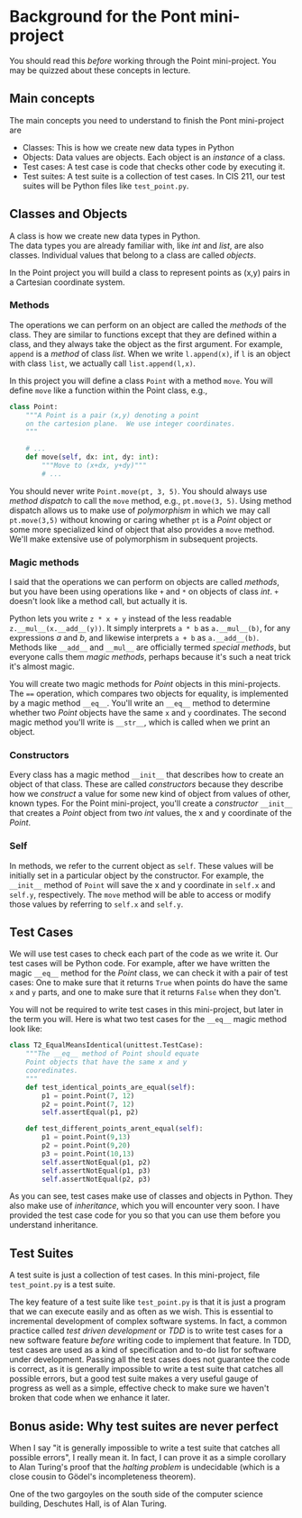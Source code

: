 # Background for the Pont mini-project 

You should read this *before* working through the Point 
mini-project. You may be quizzed about these concepts in 
lecture. 

## Main concepts 

The main concepts you need to understand to finish the 
Pont mini-project are

* Classes:  This is how we create new data types in Python
* Objects: Data values are objects.  Each object 
  is an *instance* of a class. 
* Test cases:  A test case is code that checks other 
  code by executing it. 
*  Test suites:  A test suite is a collection of test 
  cases.  In CIS 211, our test suites will be Python 
  files like `test_point.py`. 
  
## Classes and Objects

A class is how we create new data types in Python.  
The data types you are already familiar with, 
like *int* and *list*, are also classes. Individual 
values that belong to a class are called *objects*.  

In the Point project you will build a class to 
represent points as (x,y) pairs 
in a Cartesian coordinate system.  

### Methods 

The operations we can perform on an object are 
called the *methods* of the class.  They are similar to 
functions except that they are defined within a class, and 
they always take the object as the first argument.
For example, `append` is a *method* of class *list*. 
When we write `l.append(x)`, if `l` is an object with 
class `list`, we actually call `list.append(l,x)`.  

In this project you will define a class `Point` 
with a method `move`.  You will define `move` like a 
function within the Point class, e.g., 

```python
class Point:
    """A Point is a pair (x,y) denoting a point
    on the cartesion plane.  We use integer coordinates.
    """
    
    # ... 
    def move(self, dx: int, dy: int):
        """Move to (x+dx, y+dy)"""
        # ... 
```

You should never write `Point.move(pt, 3, 5)`.  You should 
always use *method dispatch* to call the `move` method, 
e.g., `pt.move(3, 5)`.  Using method dispatch allows us 
to make use of *polymorphism* in which we may 
call `pt.move(3,5)` without knowing or caring whether 
`pt` is a *Point* object or some more specialized kind of 
object that also provides a `move` method.  We'll make 
extensive use of polymorphism in subsequent projects. 

### Magic methods 

I said that the operations we can perform on objects 
are called *methods*, but you have been using operations 
like `+` and `*` on objects of class *int*.  `+` 
doesn't look like a method call, but actually it is.  

Python lets  you write `z * x + y` 
instead of the less readable 
`z.__mul__(x.__add__(y))`.  It simply interprets 
`a * b` as `a.__mul__(b)`, for any expressions *a* and 
*b*, and likewise interprets `a + b` as `a.__add__(b)`. 
Methods like `__add__` and `__mul__` are officially 
termed *special methods*, but everyone calls them 
*magic methods*, perhaps because it's such a 
neat trick it's almost magic. 

You will create two magic methods for *Point* objects 
in this mini-projects.  The `==` operation, which 
compares two objects for equality, is implemented 
by a magic method `__eq__`.  You'll write an `__eq__` 
method to determine whether two *Point* objects have 
the same `x` and `y` coordinates.  The second 
magic method you'll write is `__str__`, which is 
called when we print an object.  

### Constructors 

Every class has a magic method `__init__` that 
describes how to create an object of that class. 
These are called *constructors* because they describe 
how we *construct* a value for some new kind of object 
from values of other, known types.  For the Point 
mini-project, you'll create a *constructor* `__init__`
that creates a *Point* object from two *int* values, 
the x and y coordinate of the *Point*.  

### Self

In methods, we refer to the current object as `self`. 
These values will be initially set in a particular 
object by the constructor.  For example, the `__init__` 
method of `Point` will save the x and y coordinate 
in `self.x` and `self.y`, respectively.  The `move` 
method will be able to access or modify those values 
by referring to `self.x` and `self.y`.   

## Test Cases 

We will use test cases to check each part of the code 
as we write it.  Our test cases will  be Python code. 
For example, after we have written the magic `__eq__`
method for the *Point* class, we can check it with 
a pair of test cases:  One to make sure that it returns 
`True` when points do have the same `x` and `y` 
parts, and one to make sure that it returns `False` 
when they don't. 

You will not be required to write test cases in this 
mini-project, but later in the term you will.  Here is 
what two test cases for the `__eq__` magic method look like: 

```python
class T2_EqualMeansIdentical(unittest.TestCase):
    """The __eq__ method of Point should equate
    Point objects that have the same x and y
    cooredinates.
    """
    def test_identical_points_are_equal(self):
        p1 = point.Point(7, 12)
        p2 = point.Point(7, 12)
        self.assertEqual(p1, p2)

    def test_different_points_arent_equal(self):
        p1 = point.Point(9,13)
        p2 = point.Point(9,20)
        p3 = point.Point(10,13)
        self.assertNotEqual(p1, p2)
        self.assertNotEqual(p1, p3)
        self.assertNotEqual(p2, p3)
```

As you can see, test cases make use of classes and 
objects in Python.  They also make use of 
*inheritance*, which you will encounter very soon. 
I have provided the test 
case code for you so that you can use them 
before you understand inheritance. 

## Test Suites 

A test suite is just a collection of test cases. 
In this mini-project, file `test_point.py` is 
a test suite. 

The key feature of a test suite like `test_point.py` is 
that it is just a program that we can execute easily 
and as often as we wish.  This is essential to 
incremental development of complex software systems. 
In fact, a common practice called *test driven 
development* or *TDD* is to write test cases for a new 
software feature *before* writing code to implement 
that feature.  In TDD, test cases are used as a kind of
specification and to-do list for software under 
development.  Passing all the test cases does not 
guarantee the code is correct, as it is generally 
impossible to write a test suite that catches all 
possible errors, but a good test suite
makes a very useful gauge of 
progress as well as a simple, effective check to 
make sure we haven't broken that code when we 
enhance it later. 

## Bonus aside: Why test suites are never perfect

When I say "it is generally impossible to write 
a test suite that catches all possible errors",
I really mean it.  In fact, I can prove it as a 
simple corollary to Alan Turing's proof that the
*halting problem* is undecidable (which is a close 
cousin to Gödel's incompleteness theorem).  

One of the two gargoyles
on the south side of the computer science building, 
Deschutes Hall, is of Alan Turing.  
